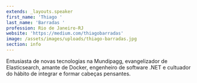```yaml
---
extends: _layouts.speaker
first_name: 'Thiago '
last_name: 'Barradas '
profession: Rio de Janeiro-RJ
website: 'https://medium.com/thiagobarradas'
image: /assets/images/uploads/thiago-barradas.jpg
section: info
---
```

Entusiasta de novas tecnologias na Mundipagg, evangelizador de Elasticsearch, amante de Docker, engenheiro de software .NET e cultuador do hábito de integrar e formar cabeças pensantes.
